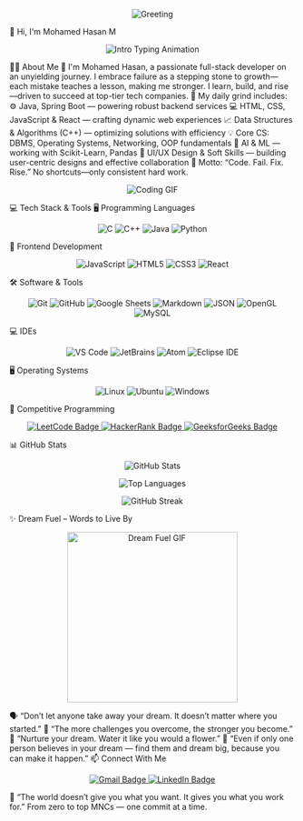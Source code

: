 
<p align="center"> <img src="https://capsule-render.vercel.app/api?type=waving&color=gradient&text=Hello%20from%20Mohamed%20Hasan%20%F0%9F%91%8B&animation=twinkling&height=100" alt="Greeting" /> </p>
👋 Hi, I'm Mohamed Hasan M
<p align="center"> <img src="https://readme-typing-svg.herokuapp.com?font=Fira+Code&duration=3000&pause=1000&center=true&vCenter=true&width=435&lines=Full+Stack+Developer;Java+Spring+Boot+Warrior;DSA+%7C+AI+%7C+ML+Grinder;I+Code+My+Way+to+Top+MNCs" alt="Intro Typing Animation" /> </p>
🙋‍♂️ About Me
🌟 I'm Mohamed Hasan, a passionate full-stack developer on an unyielding journey. I embrace failure as a stepping stone to growth—each mistake teaches a lesson, making me stronger. I learn, build, and rise—driven to succeed at top-tier tech companies. 📌 My daily grind includes:
⚙️ Java, Spring Boot — powering robust backend services
💻 HTML, CSS, JavaScript & React — crafting dynamic web experiences
📈 Data Structures & Algorithms (C++) — optimizing solutions with efficiency
💡 Core CS: DBMS, Operating Systems, Networking, OOP fundamentals
🤖 AI & ML — working with Scikit-Learn, Pandas
🧩 UI/UX Design & Soft Skills — building user-centric designs and effective collaboration
🚀 Motto: “Code. Fail. Fix. Rise.” No shortcuts—only consistent hard work.
<p align="center"> <img src="https://media.giphy.com/media/qgQUggAC3Pfv687qPC/giphy.gif" alt="Coding GIF" /> </p>
💻 Tech Stack & Tools
🖥️ Programming Languages
<p align="center"> <img alt="C" src="https://img.shields.io/badge/C%20-%232370ED.svg?style=plastic&logo=c&logoColor=white"> <img alt="C++" src="https://img.shields.io/badge/C++%20-%2300599C.svg?style=plastic&logo=c%2B%2B&logoColor=white"> <img alt="Java" src="https://img.shields.io/badge/Java-%23007396.svg?style=plastic&logo=java&logoColor=white"> <img alt="Python" src="https://img.shields.io/badge/Python%20-%2314354C.svg?style=plastic&logo=python&logoColor=white"> </p>
🎨 Frontend Development
<p align="center"> <img alt="JavaScript" src="https://img.shields.io/badge/JavaScript%20-%23F7DF1E.svg?style=plastic&logo=javascript&logoColor=black"> <img alt="HTML5" src="https://img.shields.io/badge/HTML5%20-%23E34F26.svg?style=plastic&logo=html5&logoColor=white"> <img alt="CSS3" src="https://img.shields.io/badge/CSS3%20-%231572B6.svg?style=plastic&logo=css3&logoColor=white"> <img alt="React" src="https://img.shields.io/badge/React-%2361DAFB.svg?style=plastic&logo=react&logoColor=black"> </p>
🛠️ Software & Tools
<p align="center"> <img alt="Git" src="https://img.shields.io/badge/Git%20-%23F05033.svg?style=plastic&logo=git&logoColor=white"> <img alt="GitHub" src="https://img.shields.io/badge/GitHub-%23181717.svg?style=plastic&logo=github&logoColor=white"> <img alt="Google Sheets" src="https://img.shields.io/badge/Google%20Sheets-%2334A853.svg?style=plastic&logo=google%20sheets&logoColor=white"> <img alt="Markdown" src="https://img.shields.io/badge/Markdown-000000?style=plastic&logo=markdown&logoColor=white"> <img alt="JSON" src="https://img.shields.io/badge/JSON-%23000000.svg?style=plastic&logo=json&logoColor=white"> <img alt="OpenGL" src="https://img.shields.io/badge/OpenGL-%235586A4.svg?style=plastic&logo=opengl&logoColor=white"> <img alt="MySQL" src="https://img.shields.io/badge/MySQL-%234479A1.svg?style=plastic&logo=mysql&logoColor=white"> </p>
💻 IDEs
<p align="center"> <img alt="VS Code" src="https://img.shields.io/badge/Visual%20Studio%20Code-0078d7.svg?style=plastic&logo=visual-studio-code&logoColor=white"> <img alt="JetBrains" src="https://img.shields.io/badge/JetBrains-%23000000.svg?style=plastic&logo=jetbrains&logoColor=white"> <img alt="Atom" src="https://img.shields.io/badge/Atom-%2366595C.svg?style=plastic&logo=atom&logoColor=white"> <img alt="Eclipse IDE" src="https://img.shields.io/badge/Eclipse%20IDE-%232C2255.svg?style=plastic&logo=eclipse-ide&logoColor=white"> </p>
🖥️ Operating Systems
<p align="center"> <img alt="Linux" src="https://img.shields.io/badge/Linux-FCC624?style=plastic&logo=linux&logoColor=black"> <img alt="Ubuntu" src="https://img.shields.io/badge/Ubuntu-E95420?style=plastic&logo=ubuntu&logoColor=white"> <img alt="Windows" src="https://img.shields.io/badge/Windows-0078D6?style=plastic&logo=windows&logoColor=white"> </p>
🧠 Competitive Programming
<p align="center"> <a href="https://leetcode.com/u/mohamedhasan8403/" target="_blank"> <img src="https://img.shields.io/badge/LeetCode-FFA116?style=for-the-badge&logo=leetcode&logoColor=white" alt="LeetCode Badge"/> </a> <a href="https://www.hackerrank.com/profile/hm0401234" target="_blank"> <img src="https://img.shields.io/badge/HackerRank-2EC866?style=for-the-badge&logo=hackerrank&logoColor=white" alt="HackerRank Badge"/> </a> <a href="https://www.geeksforgeeks.org/user/mohamedhank84/" target="_blank"> <img src="https://img.shields.io/badge/GeeksforGeeks-0F9D58?style=for-the-badge&logo=geeksforgeeks&logoColor=white" alt="GeeksforGeeks Badge"/> </a> </p>
📊 GitHub Stats
<p align="center"> <img src="https://github-readme-stats.vercel.app/api?username=mohamedhasan8403&show_icons=true&theme=tokyonight" alt="GitHub Stats"/> </p> <p align="center"> <img src="https://github-readme-stats.vercel.app/api/top-langs/?username=mohamedhasan8403&layout=compact&theme=tokyonight" alt="Top Languages"/> </p> <p align="center"> <img src="https://github-readme-streak-stats.herokuapp.com?username=mohamedhasan8403&theme=tokyonight&border_radius=5" alt="GitHub Streak"/> </p>
✨ Dream Fuel – Words to Live By
<p align="center"> <img src="https://media.giphy.com/media/LMt9638dO8dftAjtco/giphy.gif" alt="Dream Fuel GIF" width="300px" /> </p>
🗣 “Don’t let anyone take away your dream. It doesn’t matter where you started.”
🧱 “The more challenges you overcome, the stronger you become.”
🌱 “Nurture your dream. Water it like you would a flower.”
🤝 “Even if only one person believes in your dream — find them and dream big, because you can make it happen.”
📫 Connect With Me
<p align="center"> <a href="mailto:mohamedhasan8403@gmail.com"> <img src="https://img.shields.io/badge/Gmail-D14836?style=for-the-badge&logo=gmail&logoColor=white" alt="Gmail Badge"/> </a> <a href="https://linkedin.com/in/mohamedhasan8403"> <img src="https://img.shields.io/badge/LinkedIn-0A66C2?style=for-the-badge&logo=linkedin&logoColor=white" alt="LinkedIn Badge"/> </a> </p>
💬 “The world doesn’t give you what you want. It gives you what you work for.”
From zero to top MNCs — one commit at a time.

